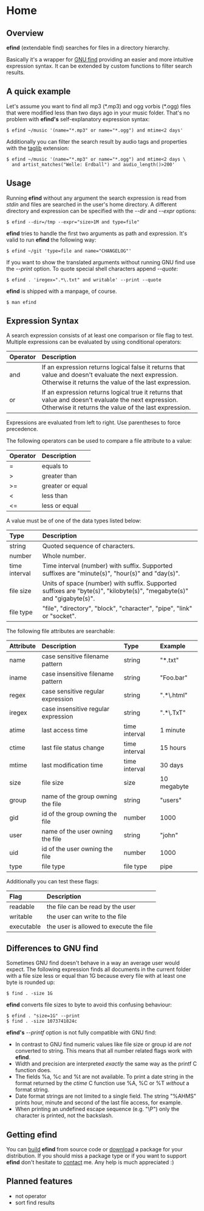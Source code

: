 # Home

## Overview

**efind** (extendable find) searches for files in a directory hierarchy.

Basically it's a wrapper for [GNU find](https://www.gnu.org/software/findutils/)
providing an easier and more intuitive expression syntax. It can be extended
by custom functions to filter search results.

## A quick example

Let's assume you want to find all mp3 (\*.mp3) and ogg vorbis (\*.ogg) files
that were modified less than two days ago in your music folder. That's no
problem with **efind's** self-explanatory expression syntax:

```
$ efind ~/music '(name="*.mp3" or name="*.ogg") and mtime<2 days'
```

Additionally you can filter the search result by audio tags and properties with
the [taglib](https://github.com/20centaurifux/efind-taglib) extension:

```
$ efind ~/music '(name="*.mp3" or name="*.ogg") and mtime<2 days \
  and artist_matches("Welle: Erdball") and audio_length()>200'
```

## Usage

Running **efind** without any argument the search expression is read from *stdin*
and files are searched in the user's home directory. A different directory and
expression can be specified with the *--dir* and *--expr* options:

```
$ efind --dir=/tmp --expr="size>1M and type=file"
```

**efind** tries to handle the first two arguments as path and expression. It's
valid to run **efind** the following way:

```
$ efind ~/git 'type=file and name="CHANGELOG"'
```

If you want to show the translated arguments without running GNU find use the
*--print* option. To quote special shell characters append *--quote*:

```
$ efind . 'iregex=".*\.txt" and writable' --print --quote
```

**efind** is shipped with a manpage, of course.

```
$ man efind
```

## Expression Syntax

A search expression consists of at least one comparison or file flag to test. Multiple
expressions can be evaluated by using conditional operators:

| Operator | Description                                                                                                                                                   |
| :------- | :------------------------------------------------------------------------------------------------------------------------------------------------------------ |
| and      | If an expression returns logical false it returns that value and doesn't evaluate the next expression. Otherwise it returns the value of the last expression. |
| or       | If an expression returns logical true it returns that value and doesn't evaluate the next expression. Otherwise it returns the value of the last expression.  |

Expressions are evaluated from left to right. Use parentheses to force precedence.

The following operators can be used to compare a file attribute to a value:

| Operator | Description      |
| :------- | :--------------- |
| =        | equals to        |
| >        | greater than     |
| >=       | greater or equal |
| <        | less than        |
| <=       | less or equal    |

A value must be of one of the data types listed below:

| Type          | Description                                                                                                            |
| :------------ | :--------------------------------------------------------------------------------------------------------------------- |
| string        | Quoted sequence of characters.                                                                                         |
| number        | Whole number.                                                                                                          |
| time interval | Time interval (number) with suffix. Supported suffixes are "minute(s)", "hour(s)" and "day(s)".                        |
| file size     | Units of space (number) with suffix. Supported suffixes are "byte(s)", "kilobyte(s)", "megabyte(s)" and "gigabyte(s)". |
| file type     | "file", "directory", "block", "character", "pipe", "link" or "socket".                                                 |

The following file attributes are searchable:

| Attribute | Description                         | Type            | Example     |
| :-------- | :---------------------------------- | :-------------- | :---------- |
| name      | case sensitive filename pattern     | string          | "*.txt"     |
| iname     | case insensitive filename pattern   | string          | "Foo.bar"   |
| regex     | case sensitive regular expression   | string          | ".*\\.html" |
| iregex    | case insensitive regular expression | string          | ".*\\.TxT"  |
| atime     | last access time                    | time interval   | 1 minute    |
| ctime     | last file status change             | time interval   | 15 hours    |
| mtime     | last modification time              | time interval   | 30 days     |
| size      | file size                           | size            | 10 megabyte |
| group     | name of the group owning the file   | string          | "users"     |
| gid       | id of the group owning the file     | number          | 1000        |
| user      | name of the user owning the file    | string          | "john"      |
| uid       | id of the user owning the file      | number          | 1000        |
| type      | file type                           | file type       | pipe        |

Additionally you can test these flags:

| Flag       | Description                             |
| :--------- | :-------------------------------------- |
| readable   | the file can be read by the user        |
| writable   | the user can write to the file          |
| executable | the user is allowed to execute the file |

## Differences to GNU find

Sometimes GNU find doesn't behave in a way an average user would expect. The following
expression finds all documents in the current folder with a file size less or equal than
1G because every file with at least one byte is rounded up:

```
$ find . -size 1G
```

**efind** converts file sizes to byte to avoid this confusing behaviour:

```
$ efind . "size=1G" --print
$ find . -size 1073741824c
```

**efind's** *--printf* option is not fully compatible with GNU find:

* In contrast to GNU find numeric values like file size or group id are *not* converted
  to string. This means that all number related flags work with **efind**.
* Width and precision are interpreted *exactly* the same way as the printf C function does.
* The fields %a, %c and %t are not available. To print a date string in the
  format returned by the *ctime* C function use %A, %C or %T *without* a format string.
* Date format strings are not limited to a single field. The string "%AHMS" prints hour,
  minute and second of the last file access, for example.
* When printing an undefined escape sequence (e.g. "\P") only the character is printed, not the backslash.

## Getting efind

You can [build](/howto-build) **efind** from source code or [download](/downloads)
a package for your distribution. If you should miss a package type or if you want to
support **efind** don't hesitate to [contact](/contact) me. Any help is
much appreciated :)


## Planned features

* not operator
* sort find results
